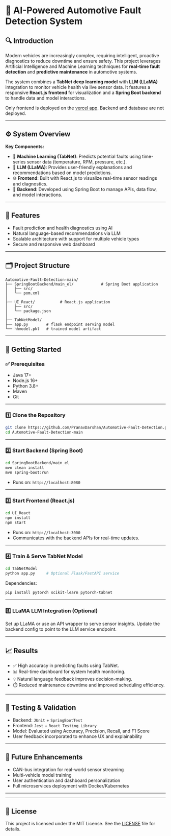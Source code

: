 # 🚗 AI-Powered Automotive Fault Detection System

## 🔍 Introduction

Modern vehicles are increasingly complex, requiring intelligent, proactive diagnostics to reduce downtime and ensure safety. This project leverages Artificial Intelligence and Machine Learning techniques for **real-time fault detection** and **predictive maintenance** in automotive systems.

The system combines a **TabNet deep learning model** with **LLM (LLaMA)** integration to monitor vehicle health via live sensor data. It features a responsive **React.js frontend** for visualization and a **Spring Boot backend** to handle data and model interactions.

Only frontend is deployed on the [vercel app](https://automotive-fault-detection.vercel.app/). Backend and database are not deployed.

---

## ⚙️ System Overview

**Key Components:**

- 🧠 **Machine Learning (TabNet)**: Predicts potential faults using time-series sensor data (temperature, RPM, pressure, etc.).
- 💬 **LLM (LLaMA)**: Provides user-friendly explanations and recommendations based on model predictions.
- 🌐 **Frontend**: Built with React.js to visualize real-time sensor readings and diagnostics.
- 🚀 **Backend**: Developed using Spring Boot to manage APIs, data flow, and model interactions.

---

## 🎯 Features

- Fault prediction and health diagnostics using AI
- Natural language-based recommendations via LLM
- Scalable architecture with support for multiple vehicle types
- Secure and responsive web dashboard

---

## 🗂️ Project Structure

```
Automotive-Fault-Detection-main/
├── SpringBootBackend/main_el/            # Spring Boot application
│   ├── src/
│   └── pom.xml
│
├── UI_React/           # React.js application
│   ├── src/
│   └── package.json
│
├── TabNetModel/              
├── app.py        # flask endpoint serving model
└── hhmodel.pkl   # trained model artifact
```

---

## 🚀 Getting Started

### ✅ Prerequisites

- Java 17+
- Node.js 16+
- Python 3.8+
- Maven
- Git

---

### 1️⃣ Clone the Repository

```bash
git clone https://github.com/PranavDarshan/Automotive-Fault-Detection.git
cd Automotive-Fault-Detection-main
```

---

### 2️⃣ Start Backend (Spring Boot)

```bash
cd SpringBootBackend/main_el
mvn clean install
mvn spring-boot:run
```

- Runs on: `http://localhost:8080`

---

### 3️⃣ Start Frontend (React.js)

```bash
cd UI_React
npm install
npm start
```

- Runs on: `http://localhost:3000`
- Communicates with the backend APIs for real-time updates.

---

### 4️⃣ Train & Serve TabNet Model

```bash
cd TabNetModel
python app.py     # Optional Flask/FastAPI service
```

Dependencies:

```bash
pip install pytorch scikit-learn pytorch-tabnet
```

---

### 5️⃣ LLaMA LLM Integration (Optional)

Set up LLaMA or use an API wrapper to serve sensor insights. Update the backend config to point to the LLM service endpoint.

---

## 📈 Results

- ✅ High accuracy in predicting faults using TabNet.
- 📊 Real-time dashboard for system health monitoring.
- 💡 Natural language feedback improves decision-making.
- ⏱️ Reduced maintenance downtime and improved scheduling efficiency.

---

## 🧪 Testing & Validation

- Backend: `JUnit` + `SpringBootTest`
- Frontend: `Jest` + `React Testing Library`
- Model: Evaluated using Accuracy, Precision, Recall, and F1 Score
- User feedback incorporated to enhance UX and explainability

---

## 📌 Future Enhancements

- CAN-bus integration for real-world sensor streaming
- Multi-vehicle model training
- User authentication and dashboard personalization
- Full microservices deployment with Docker/Kubernetes

---

---

## 📄 License

This project is licensed under the MIT License. See the [LICENSE](LICENSE) file for details.

